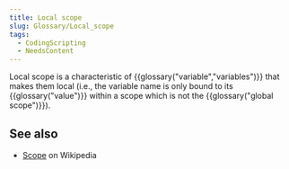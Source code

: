 ```yaml
---
title: Local scope
slug: Glossary/Local_scope
tags:
  - CodingScripting
  - NeedsContent
---
```


Local scope is a characteristic of {{glossary("variable","variables")}} that makes them local (i.e., the variable name is only bound to its {{glossary("value")}} within a scope which is not the {{glossary("global scope")}}).

## See also

- [Scope](<https://en.wikipedia.org/wiki/Scope_(computer_science)>) on Wikipedia
